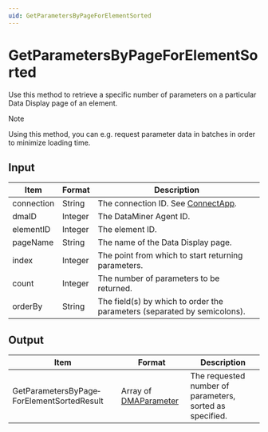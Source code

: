```yaml
---
uid: GetParametersByPageForElementSorted
---
```


# GetParametersByPageForElementSorted

Use this method to retrieve a specific number of parameters on a particular Data Display page of an element.

> [!NOTE]
> Using this method, you can e.g. request parameter data in batches in order to minimize loading time.

## Input

| Item       | Format  | Description                                                                      |
|------------|---------|----------------------------------------------------------------------------------|
| connection | String  | The connection ID. See [ConnectApp](xref:ConnectApp). |
| dmaID      | Integer | The DataMiner Agent ID.                                                          |
| elementID  | Integer | The element ID.                                                                  |
| pageName   | String  | The name of the Data Display page.                                               |
| index      | Integer | The point from which to start returning parameters.                              |
| count      | Integer | The number of parameters to be returned.                                         |
| orderBy    | String  | The field(s) by which to order the parameters (separated by semicolons).         |

## Output

| Item | Format | Description |
|--|--|--|
| GetParametersByPage­ForElementSortedResult | Array of [DMAParameter](xref:DMAParameter) | The requested number of parameters, sorted as specified. |
